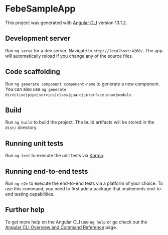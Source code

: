 # FebeSampleApp

This project was generated with [Angular CLI](https://github.com/angular/angular-cli) version 13.1.2.

## Development server

Run `ng serve` for a dev server. Navigate to `http://localhost:4200/`. The app will automatically reload if you change any of the source files.

## Code scaffolding

Run `ng generate component component-name` to generate a new component. You can also use `ng generate directive|pipe|service|class|guard|interface|enum|module`.

## Build

Run `ng build` to build the project. The build artifacts will be stored in the `dist/` directory.

## Running unit tests

Run `ng test` to execute the unit tests via [Karma](https://karma-runner.github.io).

## Running end-to-end tests

Run `ng e2e` to execute the end-to-end tests via a platform of your choice. To use this command, you need to first add a package that implements end-to-end testing capabilities.

## Further help

To get more help on the Angular CLI use `ng help` or go check out the [Angular CLI Overview and Command Reference](https://angular.io/cli) page.
